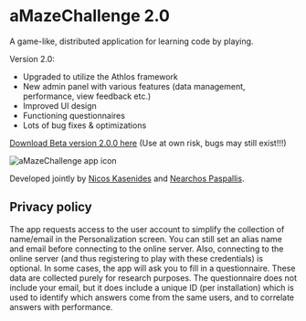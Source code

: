 # aMazeChallenge 2.0
A game-like, distributed application for learning code by playing.

Version 2.0:
* Upgraded to utilize the Athlos framework
* New admin panel with various features (data management, performance, view feedback etc.)
* Improved UI design
* Functioning questionnaires
* Lots of bug fixes & optimizations

[comment]: <> (Get it from [Google Play]&#40;https://play.google.com/store/apps/details?id=org.inspirecenter.amazechallenge&#41;.)

[Download Beta version 2.0.0 here](https://github.com/nkasenides/aMazeChallenge2.0/raw/main/android/apks/aMazeChallenge-2.0.0.apk)
(Use at own risk, bugs may still exist!!!)

![aMazeChallenge app icon](https://raw.githubusercontent.com/nearchos/aMazeChallenge/master/artwork/amaze_logo-web.png)

Developed jointly by [Nicos Kasenides]( https://github.com/nkasenides ) and [Nearchos Paspallis]( https://github.com/nearchos ).

## Privacy policy
The app requests access to the user account to simplify the collection of name/email in the Personalization screen. You can still set an alias name and email before connecting to the online server. Also, connecting to the online server (and thus registering to play with these credentials) is optional.
In some cases, the app will ask you to fill in a questionnaire. These data are collected purely for research purposes. The questionnaire does not include your email, but it does include a unique ID (per installation) which is used to identify which answers come from the same users, and to correlate answers with performance.
